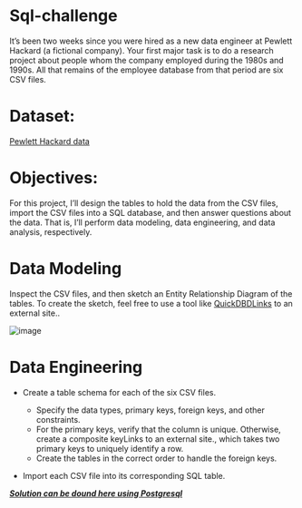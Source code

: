 # Sql-challenge
It’s been two weeks since you were hired as a new data engineer at Pewlett Hackard (a fictional company). Your first major task is to do a research project about people whom the company employed during the 1980s and 1990s. All that remains of the employee database from that period are six CSV files.

# Dataset:

[Pewlett Hackard data](https://github.com/dilqvl62/sql-challenge/tree/main/EmployeeSQL/data)

# Objectives:
For this project, I’ll design the tables to hold the data from the CSV files, import the CSV files into a SQL database, and then answer questions about the data. That is, I’ll perform data modeling, data engineering, and data analysis, respectively.

# Data Modeling

Inspect the CSV files, and then sketch an Entity Relationship Diagram of the tables. To create the sketch, feel free to use a tool like [QuickDBDLinks](https://www.quickdatabasediagrams.com/) to an external site..


![image](https://github.com/dilqvl62/sql-challenge/assets/107519883/71403308-6aa7-4655-ba62-49d39120f4e5)

# Data Engineering

* Create a table schema for each of the six CSV files.

  * Specify the data types, primary keys, foreign keys, and other constraints.
  * For the primary keys, verify that the column is unique. Otherwise, create a composite keyLinks to an external site., which takes two primary keys to uniquely identify a row.
  * Create the tables in the correct order to handle the foreign keys.
* Import each CSV file into its corresponding SQL table.

[***Solution can be dound here using Postgresql***](https://github.com/dilqvl62/sql-challenge/blob/main/EmployeeSQL/Tables.sql)






